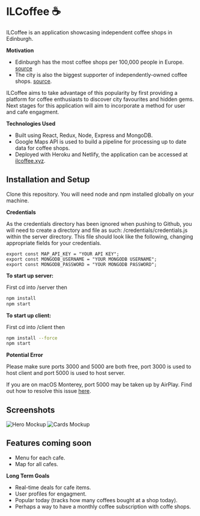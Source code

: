 # ILCoffee :coffee:
ILCoffee is an application showcasing independent coffee shops in Edinburgh.

**Motivation**

* Edinburgh has the most coffee shops per 100,000 people in Europe. [source](https://www.publicsectorcatering.co.uk/news/research-reveals-edinburgh-coffee-capital-europe)
* The city is also the biggest supporter of independently-owned coffee shops. [source](https://www.edinburghlive.co.uk/best-in-edinburgh/spilling-beans-edinburgh-named-uks-16211163). 

ILCoffee aims to take advantage of this popularity by first providing a platform for coffee enthusiasts to discover city favourites and hidden gems. Next stages for this application will aim to incorporate a method for user and cafe engagment.

**Technologies Used**
* Built using React, Redux, Node, Express and MongoDB. 
* Google Maps API is used
to build a pipeline for processing up to date data for coffee shops. 
* Deployed with Heroku and Netlify, the application can be accessed at [ilcoffee.xyz](https://ilcoffee.xyz).


## Installation and Setup
Clone this repository. You will need node and npm installed globally on your machine.

**Credentials**

As the credentials directory has been ignored when pushing to Github, you will need to create a directory and file as such: /credentials/credentials.js within the server directory. This file should look like the following, changing appropriate fields for your credentials.
```
export const MAP_API_KEY = "YOUR API KEY";
export const MONGODB_USERNAME = "YOUR MONGODB USERNAME";
export const MONGODB_PASSWORD = "YOUR MONGODB PASSWORD";
```

**To start up server:**

 First cd into /server then
```bash
npm install
npm start
```
**To start up client:**

First cd into /client then
```bash
npm install --force
npm start
```

**Potential Error**

Please make sure ports 3000 and 5000 are both free, port 3000 is used to host client and port 5000 is used to host server.

If you are on macOS Monterey, port 5000 may be taken up by AirPlay. Find out how to resolve this issue [here](https://medium.com/pythonistas/port-5000-already-in-use-macos-monterey-issue-d86b02edd36c).


## Screenshots

![Hero Mockup](/mockups/mockUpMain.png?raw=true "Hero Mockup")
![Cards Mockup](/mockups/mockUpCards.png?raw=true "Cards Mockup")

## Features coming soon


* Menu for each cafe.
* Map for all cafes.

**Long Term Goals**
* Real-time deals for cafe items.
* User profiles for engagment.
* Popular today (tracks how many coffees bought at a shop today).
* Perhaps a way to have a monthly coffee subscription with coffe shops.


